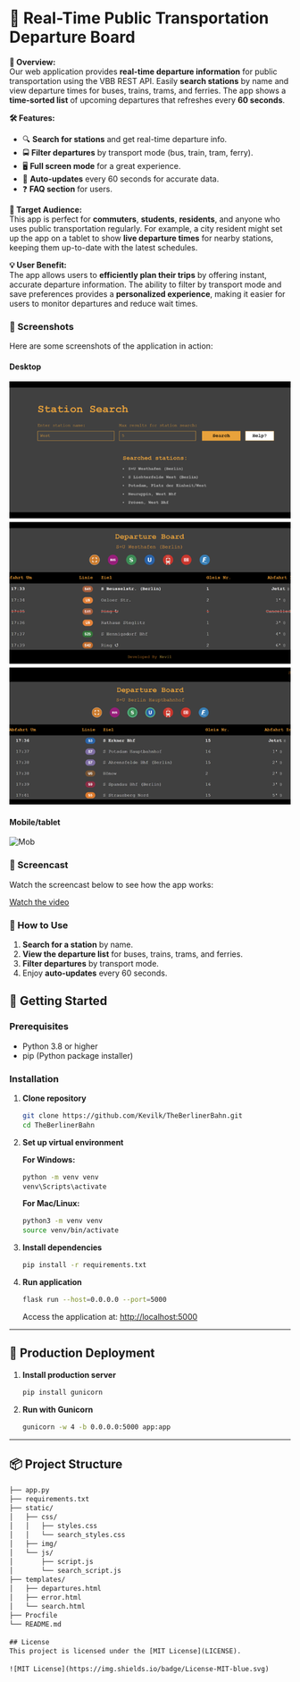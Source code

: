 # 🚉 Real-Time Public Transportation Departure Board

**🌟 Overview:**  
Our web application provides **real-time departure information** for public transportation using the VBB REST API. Easily **search stations** by name and view departure times for buses, trains, trams, and ferries. The app shows a **time-sorted list** of upcoming departures that refreshes every **60 seconds**.

**🛠️ Features:**
- 🔍 **Search for stations** and get real-time departure info.
- 🚍 **Filter departures** by transport mode (bus, train, tram, ferry).
- 🖥️ **Full screen mode** for a great experience.
- 🔄 **Auto-updates** every 60 seconds for accurate data.
- ❓ **FAQ section** for users.

**🎯 Target Audience:**  
This app is perfect for **commuters**, **students**, **residents**, and anyone who uses public transportation regularly. For example, a city resident might set up the app on a tablet to show **live departure times** for nearby stations, keeping them up-to-date with the latest schedules.

**💡 User Benefit:**  
The app allows users to **efficiently plan their trips** by offering instant, accurate departure information. The ability to filter by transport mode and save preferences provides a **personalized experience**, making it easier for users to monitor departures and reduce wait times.

### 📸 Screenshots
Here are some screenshots of the application in action:

#### Desktop
![Desk](docs/s1.png)

#### Mobile/tablet
![Mob](docs/s2.png)

### 🎥 Screencast
Watch the screencast below to see how the app works:

[Watch the video](https://youtu.be/PvHbxutcP-U?si=8oVganb_DX4kTIAq)

### 🔗 How to Use
1. **Search for a station** by name.
2. **View the departure list** for buses, trains, trams, and ferries.
3. **Filter departures** by transport mode.
4. Enjoy **auto-updates** every 60 seconds.


## 🚀 Getting Started

### Prerequisites
- Python 3.8 or higher
- pip (Python package installer)

### Installation

1. **Clone repository**
    ```bash
    git clone https://github.com/Kevilk/TheBerlinerBahn.git
    cd TheBerlinerBahn
    ```

2. **Set up virtual environment**

    **For Windows:**
    ```bash
    python -m venv venv
    venv\Scripts\activate
    ```

    **For Mac/Linux:**
    ```bash
    python3 -m venv venv
    source venv/bin/activate
    ```

3. **Install dependencies**
    ```bash
    pip install -r requirements.txt
    ```
    
4. **Run application**
    ```bash
    flask run --host=0.0.0.0 --port=5000
    ```

    Access the application at: [http://localhost:5000](http://localhost:5000)

---

## 🚀 Production Deployment

1. **Install production server**
    ```bash
    pip install gunicorn
    ```

2. **Run with Gunicorn**
    ```bash
    gunicorn -w 4 -b 0.0.0.0:5000 app:app
    ```

---

## 📦 Project Structure

```plaintext
├── app.py
├── requirements.txt
├── static/
│   ├── css/
│   │   ├── styles.css
│   │   └── search_styles.css
│   ├── img/
│   └── js/
│       ├── script.js
│       └── search_script.js
├── templates/
│   ├── departures.html
│   ├── error.html
│   └── search.html
├── Procfile
└── README.md

## License  
This project is licensed under the [MIT License](LICENSE).  

![MIT License](https://img.shields.io/badge/License-MIT-blue.svg)
